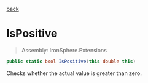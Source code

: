 ﻿

[back](/IronSphere.Extensions/types/DoubleExtension)

# IsPositive

> Assembly: IronSphere.Extensions

```csharp
public static bool IsPositive(this double this)
```

Checks whether the actual value is greater than zero.

 